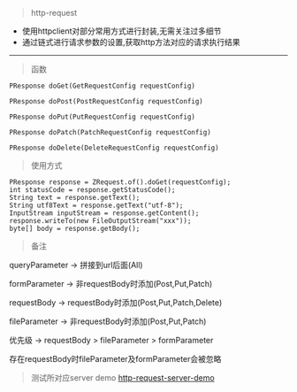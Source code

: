 
> http-request

 - 使用httpclient对部分常用方式进行封装,无需关注过多细节
 - 通过链式进行请求参数的设置,获取http方法对应的请求执行结果


----------


> 函数


`PResponse doGet(GetRequestConfig requestConfig)`

`PResponse doPost(PostRequestConfig requestConfig)`

`PResponse doPut(PutRequestConfig requestConfig)`

`PResponse doPatch(PatchRequestConfig requestConfig)`

`PResponse doDelete(DeleteRequestConfig requestConfig)`

> 使用方式


    PResponse response = ZRequest.of().doGet(requestConfig);
    int statusCode = response.getStatusCode();
    String text = response.getText();
    String utf8Text = response.getText("utf-8");
    InputStream inputStream = response.getContent();
    response.writeTo(new FileOutputStream("xxx"));
    byte[] body = response.getBody();


> 备注

queryParameter   -> 拼接到url后面(All)

formParameter    -> 非requestBody时添加(Post,Put,Patch)

requestBody      -> requestBody时添加(Post,Put,Patch,Delete)

fileParameter    -> 非requestBody时添加(Post,Put,Patch)

优先级           -> requestBody > fileParameter > formParameter

存在requestBody时fileParameter及formParameter会被忽略

> 测试所对应server demo
[http-request-server-demo](https://github.com/joker-pper/http-request-server-demo.git)